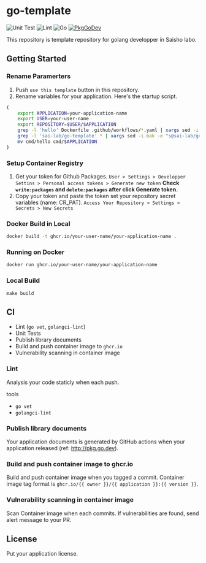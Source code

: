 # go-template

![Unit Test](https://github.com/sai-lab/go-template/workflows/Unit%20Test/badge.svg)
![Lint](https://github.com/sai-lab/go-template/workflows/Lint/badge.svg)
![Go](https://img.shields.io/github/go-mod/go-version/sai-lab/go-template)
[![PkgGoDev](https://pkg.go.dev/badge/github.com/sai-lab/go-template)](https://pkg.go.dev/github.com/sai-lab/go-template)


This repository is template repository for golang developper in Saisho labo.

## Getting Started

### Rename Paramerters

1. Push `use this template` button in this repository.
2. Rename variables for your application.
Here's the startup script.

```bash
(
    export APPLICATION=your-application-name
    export USER=your-user-name
    export REPOSITORY=$USER/$APPLICATION
    grep -l 'hello' Dockerfile .github/workflows/*.yaml | xargs sed -i.bak -e "s/hello/$APPLICATION/g"
    grep -l 'sai-lab/go-template' * | xargs sed -i.bak -e "s@sai-lab/go-template@$REPOSITORY@g"
    mv cmd/hello cmd/$APPLICATION
)
```

### Setup Container Registry

1. Get your token for Github Packages.
`User > Settings > Developper Settins > Personal access tokens > Generate new token`
**Check `write:packages` and `delete:packages` after click Generate token.**
2. Copy your token and paste the token set your repository secret variables (name: CR_PAT).
`Access Your Repository > Settings > Secrets > New Secrets`


### Docker Build in Local

```bash
docker build -t ghcr.io/your-user-name/your-application-name .
```

### Running on Docker

```bash
docker run ghcr.io/your-user-name/your-application-name
```

### Local Build

```
make build
```

## CI

- Lint (`go vet`, `golangci-lint`)
- Unit Tests
- Publish library documents
- Build and push container image to `ghcr.io`
- Vulnerability scanning in container image

### Lint

Analysis your code staticly when each push.

tools
- `go vet`
- `golangci-lint`

### Publish library documents

Your application documents is generated by GitHub actions when your application released (ref: http://pkg.go.dev).

### Build and push container image to ghcr.io

Build and push container image when you tagged a commit.
Container image tag format is `ghcr.io/{{ owner }}/{{ application }}:{{ version }}`.

### Vulnerability scanning in container image

Scan Container image when each commits.
If vulnerabilities are found, send alert message to your PR.

## License

Put your application license.
